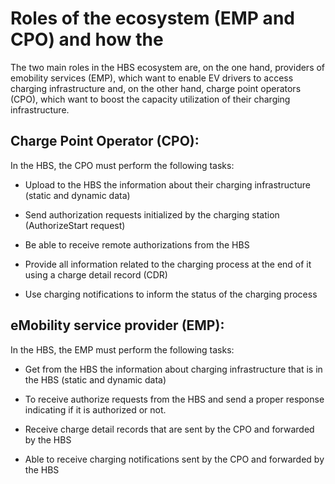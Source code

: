 
# Roles of the ecosystem (EMP and CPO) and how the

The two main roles in the HBS ecosystem are, on the one hand, providers of
emobility services (EMP), which want to enable EV drivers to access charging
infrastructure and, on the other hand, charge point operators (CPO), which
want to boost the capacity utilization of their charging infrastructure.

## Charge Point Operator (CPO):

In the HBS, the CPO must perform the following tasks:

  * Upload to the HBS the information about their charging infrastructure (static and dynamic data)

  * Send authorization requests initialized by the charging station (AuthorizeStart request)

  * Be able to receive remote authorizations from the HBS

  * Provide all information related to the charging process at the end of it using a charge detail record (CDR)

  * Use charging notifications to inform the status of the charging process

## eMobility service provider (EMP):

In the HBS, the EMP must perform the following tasks:

  * Get from the HBS the information about charging infrastructure that is in the HBS (static and dynamic data)

  * To receive authorize requests from the HBS and send a proper response indicating if it is authorized or not. 

  * Receive charge detail records that are sent by the CPO and forwarded by the HBS

  * Able to receive charging notifications sent by the CPO and forwarded by the HBS


